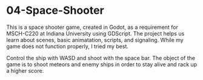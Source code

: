 # 04-Space-Shooter

This is a space shooter game, created in Godot, as a requirement for MSCH-C220 at Indiana University using GDScript. The project helps us learn about scenes, basic animatation, scripts, and signaling. While my game does not function properly, I tried my best. 

Control the ship with WASD and shoot with the space bar. The object of the game is to shoot meteors and enemy ships in order to stay alive and rack up a higher score. 


